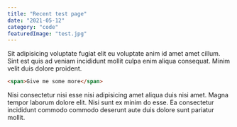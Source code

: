 ```yaml
---
title: "Recent test page"
date: "2021-05-12"
category: "code"
featuredImage: "test.jpg"
---
```


Sit adipisicing voluptate fugiat elit eu voluptate anim id amet amet cillum. Sint est quis ad veniam incididunt mollit culpa enim aliqua consequat. Minim velit duis dolore proident.

```html
<span>Give me some more</span>
```

Nisi consectetur nisi esse nisi adipisicing amet aliqua duis nisi amet. Magna tempor laborum dolore elit. Nisi sunt ex minim do esse. Ea consectetur incididunt commodo commodo deserunt aute duis dolore sunt pariatur mollit.
